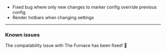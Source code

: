 - Fixed bug where only new changes to marker config override previous config
- Render hotbars when changing settings

---

### Known issues
The compatability issue with The Furnace has been fixed! 🥳
